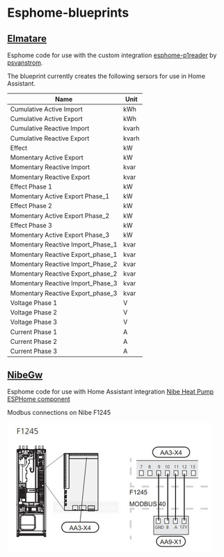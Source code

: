 # Esphome-blueprints

## [Elmatare](elmatare.yaml)
Esphome code for use with the custom integration [esphome-p1reader](https://github.com/psvanstrom/esphome-p1reader/) by [psvanstrom](https://github.com/psvanstrom).

The blueprint currently creates the following sersors for use in Home Assistant.

| Name | Unit |
| --- | --- |
| Cumulative Active Import | kWh |
| Cumulative Active Export | kWh |
| Cumulative Reactive Import |kvarh |
| Cumulative Reactive Export | kvarh |
| Effect | kW |
| Momentary Active Export | kW |
| Momentary Reactive Import |kvar |
| Momentary Reactive Export | kvar |
| Effect Phase 1 | kW |
| Momentary Active Export Phase_1 | kW |
| Effect Phase 2 | kW |
| Momentary Active Export Phase_2 | kW |
| Effect Phase 3 | kW |
| Momentary Active Export Phase_3 | kW |
| Momentary Reactive Import_Phase_1 | kvar |
| Momentary Reactive Export_phase_1 | kvar |
| Momentary Reactive Import_Phase_2 | kvar |
| Momentary Reactive Export_phase_2 | kvar |
| Momentary Reactive Import_Phase_3 | kvar | 
| Momentary Reactive Export_phase_3 | kvar |
| Voltage Phase 1 | V |
| Voltage Phase 2 | V |
| Voltage Phase 3 | V |
| Current Phase 1 | A |
| Current Phase 2 | A |
| Current Phase 3 | A |

## [NibeGw](nibegw.yaml)
Esphome code for use with Home Assistant integration [Nibe Heat Pump](https://www.home-assistant.io/integrations/nibe_heatpump)
[ESPHome component](https://github.com/elupus/esphome-nibe)

Modbus connections on Nibe F1245

![Nibe F1245 modbus connection](images/nibe_modbus_f1245.jpg)
